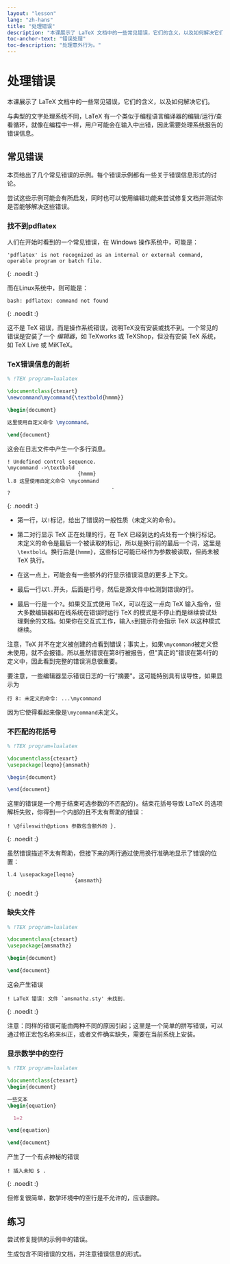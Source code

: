 ```yaml
---
layout: "lesson"
lang: "zh-hans"
title: "处理错误"
description: "本课展示了 LaTeX 文档中的一些常见错误，它们的含义，以及如何解决它们。"
toc-anchor-text: "错误处理"
toc-description: "处理意外行为。"
---
```


# 处理错误

<span
  class="summary">本课展示了 LaTeX 文档中的一些常见错误，它们的含义，以及如何解决它们。</span>

与典型的文字处理系统不同，LaTeX 有一个类似于编程语言编译器的编辑/运行/查看循环，就像在编程中一样，用户可能会在输入中出错，因此需要处理系统报告的错误信息。

## 常见错误

本页给出了几个常见错误的示例。每个错误示例都有一些关于错误信息形式的讨论。

尝试这些示例可能会有所启发，同时也可以使用编辑功能来尝试修复文档并测试你是否能够解决这些错误。

### 找不到pdflatex

人们在开始时看到的一个常见错误，在 Windows 操作系统中，可能是：

```
'pdflatex' is not recognized as an internal or external command,
operable program or batch file.
```
{: .noedit :}

而在Linux系统中，则可能是：

```
bash: pdflatex: command not found
```
{: .noedit :}

这不是 TeX 错误，而是操作系统错误，说明TeX没有安装或找不到。一个常见的错误是安装了一个 _编辑器_，如 TeXworks 或 TeXShop，但没有安装 TeX 系统，如 TeX Live 或 MiKTeX。

### TeX错误信息的剖析

```latex
% !TEX program=lualatex

\documentclass{ctexart}
\newcommand\mycommand{\textbold{hmmm}}

\begin{document}

这里使用自定义命令 \mycommand。

\end{document}
```

这会在日志文件中产生一个多行消息。

```
! Undefined control sequence.
\mycommand ->\textbold 
                       {hmmm}
l.8 这里使用自定义命令 \mycommand
                                  .
? 
```
{: .noedit :}

* 第一行，以`!`标记，给出了错误的一般性质（未定义的命令）。
* 第二对行显示 TeX 正在处理的行，在 TeX 已经到达的点处有一个换行标记。未定义的命令是最后一个被读取的标记，所以是换行前的最后一个词，这里是`\textbold`。换行后是`{hmmm}`，这些标记可能已经作为参数被读取，但尚未被 TeX 执行。
* 在这一点上，可能会有一些额外的行显示错误消息的更多上下文。
* 最后一行以`l.`开头，后面是行号，然后是源文件中检测到错误的行。

* 最后一行是一个`?`。如果交互式使用 TeX，可以在这一点向 TeX 输入指令，但大多数编辑器和在线系统在错误时运行 TeX 的模式是不停止而是继续尝试处理剩余的文档。如果你在交互式工作，输入`s`到提示符会指示 TeX 以这种模式继续。

注意，TeX 并不在定义被创建的点看到错误；事实上，如果`\mycommand`被定义但未使用，就不会报错。所以虽然错误在第8行被报告，但"真正的"错误在第4行的定义中，因此看到完整的错误消息很重要。

要注意，一些编辑器显示错误日志的一行"摘要"。这可能特别具有误导性，如果显示为

`行 8: 未定义的命令: ...\mycommand`

因为它使得看起来像是`\mycommand`未定义。

### 不匹配的花括号

```latex
% !TEX program=lualatex

\documentclass{ctexart}
\usepackage[leqno}{amsmath}

\begin{document}

\end{document}
```

这里的错误是一个用于结束可选参数的不匹配的`}`。结束花括号导致 LaTeX 的选项解析失败，你得到一个内部的且不太有帮助的错误：

```
! \@fileswith@ptions 参数包含额外的 }.
```
{: .noedit :}

虽然错误描述不太有帮助，但接下来的两行通过使用换行准确地显示了错误的位置：

```
l.4 \usepackage[leqno}
                      {amsmath}
```
{: .noedit :}

### 缺失文件

```latex
% !TEX program=lualatex

\documentclass{ctexart}
\usepackage{amsmathz}

\begin{document}

\end{document}
```

这会产生错误

```
! LaTeX 错误: 文件 `amsmathz.sty' 未找到.
```
{: .noedit :}

注意：同样的错误可能由两种不同的原因引起；这里是一个简单的拼写错误，可以通过修正宏包名称来纠正，或者文件确实缺失，需要在当前系统上安装。

### 显示数学中的空行

```latex
% !TEX program=lualatex

\documentclass{ctexart}
\begin{document}

一些文本
\begin{equation}

  1=2

\end{equation}

\end{document}
```

产生了一个有点神秘的错误

```
! 插入未知 $ .
```
{: .noedit :}

但修复很简单，数学环境中的空行是不允许的，应该删除。

## 练习

尝试修复提供的示例中的错误。

生成包含不同错误的文档，并注意错误信息的形式。

<script>
  window.addEventListener('load', function(){
  rlselectline('pre2',4);
  rlselectline('pre4',4);
  rlselectline('pre7',4);
  rlselectline('pre9',8);
  }, false);
</script>
